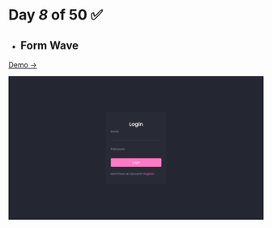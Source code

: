 # Day  *8* of 50 ✅

* ## Form Wave

 [Demo → ](https://chapst1.github.io/50-days-of-js/day-8/)

![Primer Diseno](./screenshot/1.png)
